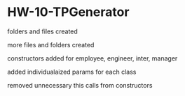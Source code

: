 # HW-10-TPGenerator

folders and files created

more files and folders created

constructors added for employee, engineer, inter, manager

added individualaized params for each class

removed unnecessary this calls from constructors